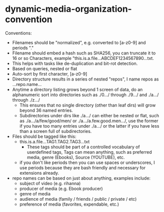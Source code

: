# dynamic-media-organization-convention

Conventions:
* Filenames should be "normalized", e.g. converted to [a-z0-9] and periods "."
* Filename should embed a hash such as SHA256, you can truncate it to 16 or so Characters, example "this.is.a.file...ABCDEF1234567890...txt.
* This helps with tasks like de-duplication and bit-rot detection.
* Based on queries, nested or flat
* Auto-sort by first character, [a-z0-9]
* Directory structure results in a series of nested "repos", I name repos as ...repo.name...
* Anytime a directory listing grows beyond 1 screen of data, do an alphanumeric sort into directories such as ./0.../ through ./9.../ and ./a.../ through ./z.../
  * This ensures that no single directory (other than leaf dirs) will grow beyond 36 named entries.
  * Subdirectories under dirs like ./a.../ can either be nested or flat, such as ./a.../a/few/good/men/ or ./a.../a.few.good.men.../, use the former if you have too many entries under ./a.../ or the latter if you have less than a screen full of subdirectories.
* Files should be tagged like this:
  * this.is.a.file...TAG1.TAG2.TAG3...txt
    * These tags should be part of a controlled vocabulary of userdefined tags, Tags can mean anything, such as preferred media, genre (Ebooks), Source (YOUTUBE), etc.
  * if you don't like periods then you can use spaces or underscores, I use periods because they are bash friendly and necessary for extensions already.
* repo names can be based on just about anything, examples include:
  * subject of video (e.g. rihanna)
  * producer of media (e.g. Ebook producer)
  * genre of media
  * audience of media (family / friends / public / private / etc)
  * preference of media (favorites, expendable, etc.)
